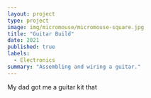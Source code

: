```yaml
---
layout: project
type: project
image: img/micromouse/micromouse-square.jpg
title: "Guitar Build"
date: 2021
published: true
labels:
  - Electronics
summary: "Assembling and wiring a guitar."
---
```


My dad got me a guitar kit that 
